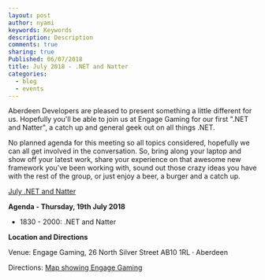 ```yaml
---
layout: post
author: nyami
keywords: Keywords
description: Description
comments: true
sharing: true
Published: 06/07/2018
title: July 2018 - .NET and Natter
categories:
  - blog
  - events
---
```

Aberdeen Developers are pleased to present something a little different for us. Hopefully you'll be able to join us at Engage Gaming for our first ".NET and Natter", a catch up and general geek out on all things .NET.

No planned agenda for this meeting so all topics considered, hopefully we can all get involved in the conversation. So, bring along your laptop and show off your latest work, share your experience on that awesome new framework you've been working with, sound out those crazy ideas you have with the rest of the group, or just enjoy a beer, a burger and a catch up.

[July .NET and Natter](https://www.meetup.com/en-AU/Aberdeen-Developers-NET-User-Group/events/252025130/)

**Agenda - Thursday, 19th July 2018**

+ 1830 - 2000: .NET and Natter

**Location and Directions**

Venue: Engage Gaming, 26 North Silver Street AB10 1RL · Aberdeen

Directions: [Map showing Engage Gaming]( https://www.google.co.uk/maps/place/Engage+Gaming/@57.1472976,-2.108418,17z/data=!3m1!4b1!4m5!3m4!1s0x48840e23a3284dc1:0xc44805b2e37148c0!8m2!3d57.1472947!4d-2.1062293)
